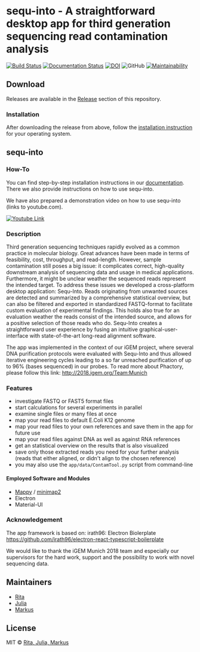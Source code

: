 # sequ-into - A straightforward desktop app for third generation sequencing read contamination analysis

[![Build Status](https://travis-ci.org/mjoppich/sequ-into.svg?branch=master)](https://travis-ci.org/mjoppich/sequ-into)
[![Documentation Status](https://readthedocs.org/projects/sequ-into/badge/?version=latest)](https://sequ-into.readthedocs.io/en/latest/?badge=latest)
[![DOI](https://zenodo.org/badge/153523835.svg)](https://zenodo.org/badge/latestdoi/153523835)
![GitHub](https://img.shields.io/github/license/mashape/apistatus.svg)
[![Maintainability](https://api.codeclimate.com/v1/badges/ffad1b8d8c74ed402a38/maintainability)](https://codeclimate.com/github/mjoppich/sequ-into/maintainability)

## Download

Releases are available in the [Release](https://github.com/mjoppich/sequ-into/releases) section of this repository.

### Installation

After downloading the release from above, follow the [installation instruction](https://sequ-into.readthedocs.io/en/latest/install.html) for your operating system.


## sequ-into

### How-To

You can find step-by-step installation instructions in our [documentation](https://sequ-into.readthedocs.io/en/latest/install.html). There we also provide instructions on how to use sequ-into.

We have also prepared a demonstration video on how to use sequ-into (links to youtube.com).

[![Youtube Link](https://img.youtube.com/vi/kJvXKR10pBE/0.jpg)](https://www.youtube.com/watch?v=kJvXKR10pBE)

### Description
Third generation sequencing techniques rapidly evolved as a common practice in molecular biology. Great advances have been made in terms of feasibility, cost, throughput, and read-length. However, sample contamination still poses a big issue: it complicates correct, high-quality downstream analysis of sequencing data and usage in medical applications. Furthermore, it might be unclear weather the sequenced reads represent the intended target. To address these issues we developed a cross-platform desktop application: Sequ-Into. Reads originating from unwanted sources are detected and summarized by a comprehensive statistical overview, but can also be filtered and exported in standardized FASTQ-format to facilitate custom evaluation of experimental findings. This holds also true for an evaluation weather the reads consist of the intended source, and allows for a positive selection of those reads who do. Sequ-Into creates a straightforward user experience by fusing an intuitive graphical-user-interface with state-of-the-art long-read alignment software.

The app was implemented in the context of our iGEM project, where several DNA purification protocols were evaluated with Sequ-Into and thus allowed iterative engineering cycles leading to a so far unreached purification of up to 96% (bases sequenced) in our probes. To read more about Phactory, please follow this link: http://2018.igem.org/Team:Munich



### Features
- investigate FASTQ or FAST5 format files
- start calculations for several experiments in parallel
- examine single files or many files at once
- map your read files to default E.Coli K12 genome
- map your read files to your own references and save them in the app for future use
- map your read files against DNA as well as against RNA references
- get an statistical overview on the results that is also visualized
- save only those extracted reads you need for your further analysis (reads that either aligned, or didn't align to the chosen reference)
- you may also use the `app/data/ContamTool.py` script from command-line

#### Employed Software and Modules
- [Mappy](https://pypi.org/project/mappy/) / [minimap2](https://github.com/lh3/minimap2)
- Electron
- Material-UI

### Acknowledgement
The app framework is based on:
irath96: Electron Biolerplate
https://github.com/irath96/electron-react-typescript-boilerplate

We would like to thank the iGEM Munich 2018 team and especially our supervisors for the hard work, support and the possibility to work with novel sequencing data.


## Maintainers

- [Rita](https://github.com/RitaOlenchuk)
- [Julia](https://github.com/wiesoauch)
- [Markus](https://github.com/mjoppich)



## License
MIT © [Rita, Julia, Markus](https://github.com/mjoppich/igem_munich_2018)
